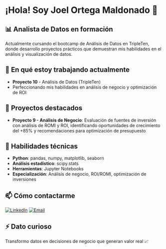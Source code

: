 # ¡Hola! Soy Joel Ortega Maldonado 👋

## 📊 Analista de Datos en formación

Actualmente cursando el bootcamp de Análisis de Datos en TripleTen, donde desarrollo proyectos prácticos que demuestran mis habilidades en el análisis y visualización de datos.

## 🔭 En qué estoy trabajando actualmente
- **Proyecto 10** - Análisis de Datos (TripleTen)
- Perfeccionando mis habilidades en análisis de negocio y optimización de ROI

## 🌱 Proyectos destacados
- **Proyecto 9 - Análisis de Negocio**: Evaluación de fuentes de inversión con análisis de ROMI y ROI, identificando oportunidades de crecimiento del +85% y recomendaciones para optimización de presupuesto

## 💼 Habilidades técnicas
- **Python**: pandas, numpy, matplotlib, seaborn
- **Análisis estadístico**: scipy.stats
- **Herramientas**: Jupyter Notebooks
- **Especialización**: Análisis de negocio, ROI/ROMI, optimización de inversiones

## 📫 Cómo contactarme
[![LinkedIn](https://img.shields.io/badge/LinkedIn-0077B5?style=for-the-badge&logo=linkedin&logoColor=white)](https://www.linkedin.com/in/joel-ortega-maldonado/)
[![Email](https://img.shields.io/badge/Email-D14836?style=for-the-badge&logo=gmail&logoColor=white)](mailto:lic.joelorma@gmail.com)

## ⚡ Dato curioso
Transformo datos en decisiones de negocio que generan valor real 📈
